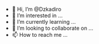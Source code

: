 - 👋 Hi, I’m @Dzkadiro
- 👀 I’m interested in ...
- 🌱 I’m currently learning ...
- 💞️ I’m looking to collaborate on ...
- 📫 How to reach me ...

<!---
Dzkadiro/Dzkadiro is a ✨ special ✨ repository because its `README.md` (this file) appears on your GitHub profile.
You can click the Preview link to take a look at your changes.
--->
